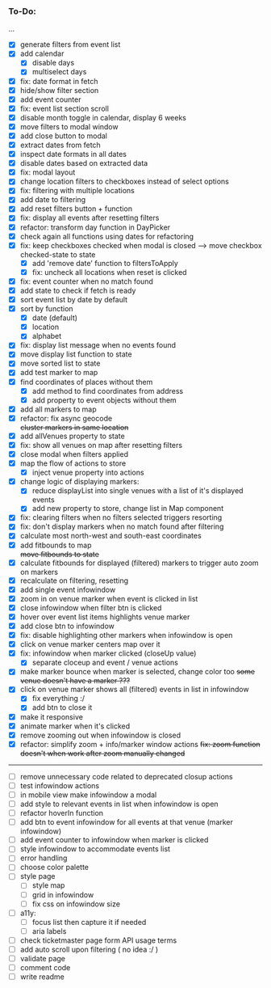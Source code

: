 ### To-Do:

...
- [x] generate filters from event list
- [x] add calendar
   - [x] disable days
   - [x] multiselect days
- [x] fix: date format in fetch
- [x] hide/show filter section
- [x] add event counter  
- [x] fix: event list section scroll
- [x] disable month toggle in calendar, display 6 weeks
- [x] move filters to modal window
- [x] add close button to modal
- [x] extract dates from fetch
- [x] inspect date formats in all dates
- [x] disable dates based on extracted data
- [x] fix: modal layout
- [x] change location filters to checkboxes instead of select options
- [x] fix: filtering with multiple locations
- [x] add date to filtering
- [x] add reset filters button + function
- [x] fix: display all events after resetting filters
- [x] refactor: transform day function in DayPicker
- [x] check again all functions using dates for refactoring
- [x] fix: keep checkboxes checked when modal is closed --> move checkbox checked-state to state
   - [x] add 'remove date' function to filtersToApply
   - [x] fix: uncheck all locations when reset is clicked
- [x] fix: event counter when no match found
- [x] add state to check if fetch is ready
- [x] sort event list by date by default
- [x] sort by function
   - [x] date (default)
   - [x] location
   - [x] alphabet
- [x] fix: display list message when no events found
- [x] move display list function to state
- [x] move sorted list to state
- [x] add test marker to map
- [x] find coordinates of places without them
   - [x] add method to find coordinates from address
   - [x] add property to event objects without them
- [x] add all markers to map
- [x] refactor: fix async geocode  
~~cluster markers in same location~~
- [x] add allVenues property to state
- [x] fix: show all venues on map after resetting filters
- [x] close modal when filters applied
- [x] map the flow of actions to store
   - [x] inject venue property into actions
- [x] change logic of displaying markers:
   - [x] reduce displayList into single venues with a list of it's displayed events
   - [x] add new property to store, change list in Map component
- [x] fix: clearing filters when no filters selected triggers resorting
- [x] fix: don't display markers when no match found after filtering
- [x] calculate most north-west and south-east coordinates
- [x] add fitbounds to map  
~~move fitbounds to state~~
- [x] calculate fitbounds for displayed (filtered) markers to trigger auto zoom on markers
- [x] recalculate on filtering, resetting
- [x] add single event infowindow
- [x] zoom in on venue marker when event is clicked in list
- [x] close infowindow when filter btn is clicked
- [x] hover over event list items highlights venue marker
- [x] add close btn to infowindow
- [x] fix: disable highlighting other markers when infowindow is open
- [x] click on venue marker centers map over it
- [x] fix: infowindow when marker clicked (closeUp value)
   - [x] separate cloceup and event / venue actions
- [x] make marker bounce when marker is selected, change color too
~~some venue doesn't have a marker ???~~
- [x] click on venue marker shows all (filtered) events in list in infowindow
   - [x] fix everything :/
   - [x] add btn to close it
- [x] make it responsive
- [x] animate marker when it's clicked
- [x] remove zooming out when infowindow is closed
- [x] refactor: simplify zoom + info/marker window actions
~~fix: zoom function doesn't when work after zoom manually changed~~
***
- [ ] remove unnecessary code related to deprecated closup actions
- [ ] test infowindow actions
- [ ] in mobile view make infowindow a modal
- [ ] add style to relevant events in list when infowindow is open
- [ ] refactor hoverIn function
- [ ] add btn to event infowindow for all events at that venue (marker infowindow)
- [ ] add event counter to infowindow when marker is clicked
- [ ] style infowindow to accommodate events list
- [ ] error handling
- [ ] choose color palette
- [ ] style page
   - [ ] style map
   - [ ] grid in infowindow
   - [ ] fix css on infowindow size
- [ ] a11y: 
   - [ ] focus list then capture it if needed
   - [ ] aria labels
- [ ] check ticketmaster page form API usage terms
- [ ] add auto scroll upon filtering ( no idea :/ )
- [ ] validate page
- [ ] comment code
- [ ] write readme
